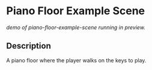 # Piano Floor Example Scene 

_demo of piano-floor-example-scene running in preview._

## Description
A piano floor where the player walks on the keys to play.